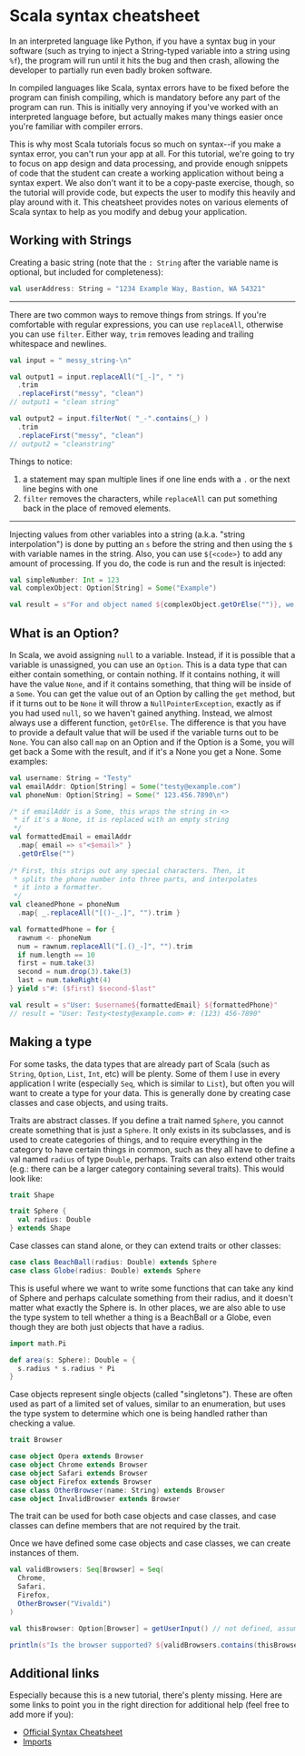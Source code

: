 # Scala syntax cheatsheet

In an interpreted language like Python, if you have a syntax bug in your software (such as trying to inject a String-typed variable into a string using `%f`), the program will run until it hits the bug and then crash, allowing the developer to partially run even badly broken software.

In compiled languages like Scala, syntax errors have to be fixed before the program can finish compiling, which is mandatory before any part of the program can run. This is initially very annoying if you've worked with an interpreted language before, but actually makes many things easier once you're familiar with compiler errors.

This is why most Scala tutorials focus so much on syntax--if you make a syntax error, you can't run your app at all. For this tutorial, we're going to try to focus on app design and data processing, and provide enough snippets of code that the student can create a working application without being a syntax expert. We also don't want it to be a copy-paste exercise, though, so the tutorial will provide code, but expects the user to modify this heavily and play around with it. This cheatsheet provides notes on various elements of Scala syntax to help as you modify and debug your application.

## Working with Strings

Creating a basic string (note that the `: String` after the variable name is optional, but included for completeness):

```scala
val userAddress: String = "1234 Example Way, Bastion, WA 54321"
```

---

There are two common ways to remove things from strings. If you're comfortable with regular expressions, you can use `replaceAll`, otherwise you can use `filter`. Either way, `trim` removes leading and trailing whitespace and newlines. 

```scala
val input = " messy_string-\n"

val output1 = input.replaceAll("[_-]", " ")
  .trim
  .replaceFirst("messy", "clean")  
// output1 = "clean string"

val output2 = input.filterNot( "_-".contains(_) )
  .trim
  .replaceFirst("messy", "clean")
// output2 = "cleanstring"
```

Things to notice: 
1. a statement may span multiple lines if one line ends with a `.` or the next line begins with one
1. `filter` removes the characters, while `replaceAll` can put something back in the place of removed elements.

---

Injecting values from other variables into a string (a.k.a. "string interpolation") is done by putting an `s` before the string and then using the `$` with variable names in the string. Also, you can use `${<code>}` to add any amount of processing. If you do, the code is run and the result is injected:

```scala
val simpleNumber: Int = 123
val complexObject: Option[String] = Some("Example")

val result = s"For and object named ${complexObject.getOrElse("")}, we're going to assign the number $simpleNumber"
```

## What is an Option?

In Scala, we avoid assigning `null` to a variable. Instead, if it is possible that a variable is unassigned, you can use an `Option`. This is a data type that can either contain something, or contain nothing. If it contains nothing, it will have the value `None`, and if it contains something, that thing will be inside of a `Some`. You can get the value out of an Option by calling the `get` method, but if it turns out to be `None` it will throw a `NullPointerException`, exactly as if you had used `null`, so we haven't gained anything. Instead, we almost always use a different function, `getOrElse`. The difference is that you have to provide a default value that will be used if the variable turns out to be `None`. You can also call `map` on an Option and if the Option is a Some, you will get back a Some with the result, and if it's a None you get a None. Some examples:

```scala
val username: String = "Testy"
val emailAddr: Option[String] = Some("testy@example.com")
val phoneNum: Option[String] = Some(" 123.456.7890\n")

/* if emailAddr is a Some, this wraps the string in <>
 * if it's a None, it is replaced with an empty string
 */
val formattedEmail = emailAddr
  .map{ email => s"<$email>" }
  .getOrElse("")  
  
/* First, this strips out any special characters. Then, it 
 * splits the phone number into three parts, and interpolates 
 * it into a formatter.
 */
val cleanedPhone = phoneNum
  .map{ _.replaceAll("[()-_.]", "").trim }

val formattedPhone = for {
  rawnum <- phoneNum
  num = rawnum.replaceAll("[.()_-]", "").trim
  if num.length == 10
  first = num.take(3)
  second = num.drop(3).take(3)
  last = num.takeRight(4)
} yield s"#: ($first) $second-$last"

val result = s"User: $username${formattedEmail} ${formattedPhone}"
// result = "User: Testy<testy@example.com> #: (123) 456-7890"
```

## Making a type

For some tasks, the data types that are already part of Scala (such as `String`, `Option`, `List`, `Int`, etc) will be plenty. Some of them I use in every application I write (especially `Seq`, which is similar to `List`), but often you will want to create a type for your data. This is generally done by creating case classes and case objects, and using traits. 

Traits are abstract classes. If you define a trait named `Sphere`, you cannot create something that is just a `Sphere`. It only exists in its subclasses, and is used to create categories of things, and to require everything in the category to have certain things in common, such as they all have to define a val named `radius` of type `Double`, perhaps. Traits can also extend other traits (e.g.: there can be a larger category containing several traits). This would look like:

```scala
trait Shape

trait Sphere {
  val radius: Double
} extends Shape
```

Case classes can stand alone, or they can extend traits or other classes:

```scala
case class BeachBall(radius: Double) extends Sphere
case class Globe(radius: Double) extends Sphere
```

This is useful where we want to write some functions that can take any kind of Sphere and perhaps calculate something from their radius, and it doesn't matter what exactly the Sphere is. In other places, we are also able to use the type system to tell whether a thing is a BeachBall or a Globe, even though they are both just objects that have a radius.

```scala
import math.Pi

def area(s: Sphere): Double = {
  s.radius * s.radius * Pi
}
```

Case objects represent single objects (called "singletons"). These are often used as part of a limited set of values, similar to an enumeration, but uses the type system to determine which one is being handled rather than checking a value.

```scala
trait Browser

case object Opera extends Browser
case object Chrome extends Browser
case object Safari extends Browser
case object Firefox extends Browser
case class OtherBrowser(name: String) extends Browser
case object InvalidBrowser extends Browser
```

The trait can be used for both case objects and case classes, and case classes can define members that are not required by the trait.

Once we have defined some case objects and case classes, we can create instances of them.

```scala
val validBrowsers: Seq[Browser] = Seq( 
  Chrome, 
  Safari, 
  Firefox, 
  OtherBrowser("Vivaldi")
)

val thisBrowser: Option[Browser] = getUserInput() // not defined, assume it is a function that takes Unit and returns an Option[Browser]

println(s"Is the browser supported? ${validBrowsers.contains(thisBrowser.getOrElse(InvalidBrowser))}")
```

## Additional links

Especially because this is a new tutorial, there's plenty missing. Here are some links to point you in the right direction for additional help (feel free to add more if you):

- [Official Syntax Cheatsheet](http://docs.scala-lang.org/cheatsheets/)
- [Imports](https://en.wikibooks.org/wiki/Scala/Import)
